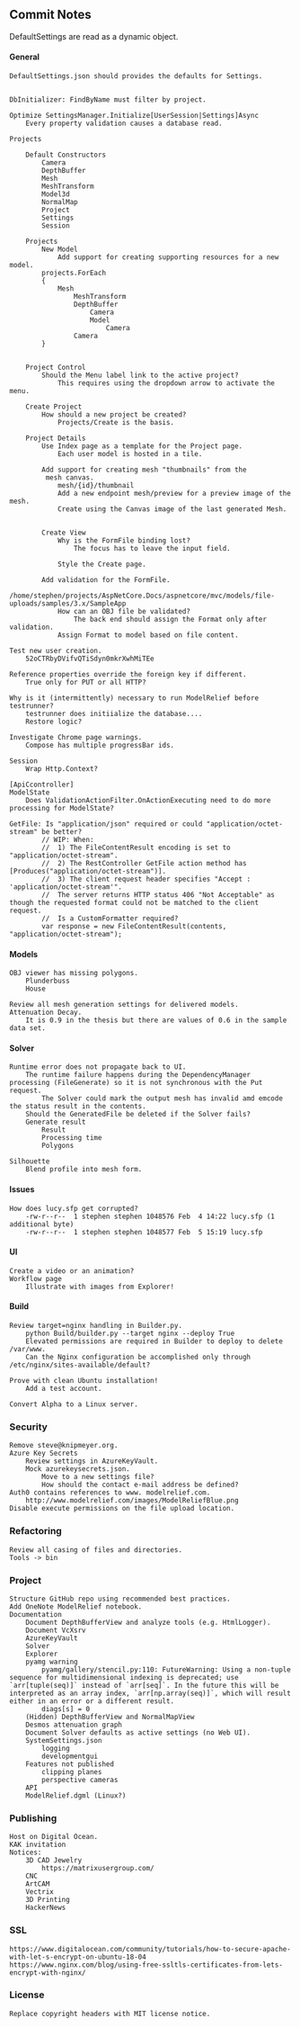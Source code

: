 ## Commit Notes
DefaultSettings are read as a dynamic object.
#### General       

    DefaultSettings.json should provides the defaults for Settings.
    

    DbInitializer: FindByName must filter by project.
       
    Optimize SettingsManager.Initialize[UserSession|Settings]Async
        Every property validation causes a database read.

    Projects

        Default Constructors
            Camera
            DepthBuffer
            Mesh
            MeshTransform
            Model3d
            NormalMap
            Project
            Settings
            Session

        Projects
            New Model
                Add support for creating supporting resources for a new model.               
            projects.ForEach
            {
                Mesh
                    MeshTransform            
                    DepthBuffer
                        Camera
                        Model
                            Camera
                    Camera
            }


        Project Control
            Should the Menu label link to the active project?
                This requires using the dropdown arrow to activate the menu.

        Create Project
            How should a new project be created?
                Projects/Create is the basis.

        Project Details
            Use Index page as a template for the Project page.
                Each user model is hosted in a tile.

            Add support for creating mesh "thumbnails" from the
             mesh canvas.
                mesh/{id}/thumbnail
                Add a new endpoint mesh/preview for a preview image of the mesh. 
                Create using the Canvas image of the last generated Mesh.  


            Create View        
                Why is the FormFile binding lost?
                    The focus has to leave the input field.

                Style the Create page.

            Add validation for the FormFile.
                /home/stephen/projects/AspNetCore.Docs/aspnetcore/mvc/models/file-uploads/samples/3.x/SampleApp
                How can an OBJ file be validated?
                    The back end should assign the Format only after validation.
                Assign Format to model based on file content.

    Test new user creation.
        52oCTRbyDVifvQTiSdyn0mkrXwhMiTEe

    Reference properties override the foreign key if different.
        True only for PUT or all HTTP? 

    Why is it (intermittently) necessary to run ModelRelief before testrunner?
        testrunner does initiialize the database....
        Restore logic?

    Investigate Chrome page warnings.
        Compose has multiple progressBar ids.
        
    Session    
        Wrap Http.Context?

    [ApiCcontroller]
    ModelState
        Does ValidationActionFilter.OnActionExecuting need to do more processing for ModelState?

    GetFile: Is "application/json" required or could "application/octet-stream" be better?
            // WIP: When:
            //  1) The FileContentResult encoding is set to "application/octet-stream".
            //  2) The RestController GetFile action method has [Produces("application/octet-stream")].
            //  3) The client request header specifies "Accept : 'application/octet-stream'".
            //  The server returns HTTP status 406 "Not Acceptable" as though the requested format could not be matched to the client request.
            //  Is a CustomFormatter required?
            var response = new FileContentResult(contents, "application/octet-stream");
#### Models
    OBJ viewer has missing polygons.
        Plunderbuss
        House

    Review all mesh generation settings for delivered models.
    Attenuation Decay.
        It is 0.9 in the thesis but there are values of 0.6 in the sample data set.
#### Solver
    Runtime error does not propagate back to UI.
        The runtime failure happens during the DependencyManager processing (FileGenerate) so it is not synchronous with the Put request.
            The Solver could mark the output mesh has invalid amd emcode the status result in the contents.
        Should the GeneratedFile be deleted if the Solver fails?
        Generate result
            Result
            Processing time
            Polygons

    Silhouette
        Blend profile into mesh form.
#### Issues
    How does lucy.sfp get corrupted?
        -rw-r--r--  1 stephen stephen 1048576 Feb  4 14:22 lucy.sfp (1 additional byte)
        -rw-r--r--  1 stephen stephen 1048577 Feb  5 15:19 lucy.sfp
#### UI
    Create a video or an animation?
    Workflow page
        Illustrate with images from Explorer!
#### Build
    Review target=nginx handling in Builder.py.
        python Build/builder.py --target nginx --deploy True
        Elevated permissions are required in Builder to deploy to delete /var/www.
        Can the Nginx configuration be accomplished only through /etc/nginx/sites-available/default?

    Prove with clean Ubuntu installation!
        Add a test account.

    Convert Alpha to a Linux server.
### Security
    Remove steve@knipmeyer.org.
    Azure Key Secrets
        Review settings in AzureKeyVault.
        Mock azurekeysecrets.json.
            Move to a new settings file?
            How should the contact e-mail address be defined?
    Auth0 contains references to www. modelrelief.com.
        http://www.modelrelief.com/images/ModelReliefBlue.png
    Disable execute permissions on the file upload location.
### Refactoring
    Review all casing of files and directories.
    Tools -> bin

### Project
    Structure GitHub repo using recommended best practices.
    Add OneNote ModelRelief notebook.
    Documentation
        Document DepthBufferView and analyze tools (e.g. HtmlLogger).
        Document VcXsrv
        AzureKeyVault
        Solver
        Explorer
        pyamg warning
            pyamg/gallery/stencil.py:110: FutureWarning: Using a non-tuple sequence for multidimensional indexing is deprecated; use `arr[tuple(seq)]` instead of `arr[seq]`. In the future this will be interpreted as an array index, `arr[np.array(seq)]`, which will result either in an error or a different result.
            diags[s] = 0
        (Hidden) DepthBufferView and NormalMapView
        Desmos attenuation graph
        Document Solver defaults as active settings (no Web UI).
        SystemSettings.json
            logging
            developmentgui
        Features not published
            clipping planes
            perspective cameras
        API
        ModelRelief.dgml (Linux?)
### Publishing
    Host on Digital Ocean.
    KAK invitation
    Notices:
        3D CAD Jewelry
            https://matrixusergroup.com/
        CNC
        ArtCAM
        Vectrix
        3D Printing
        HackerNews
### SSL
    https://www.digitalocean.com/community/tutorials/how-to-secure-apache-with-let-s-encrypt-on-ubuntu-18-04
    https://www.nginx.com/blog/using-free-ssltls-certificates-from-lets-encrypt-with-nginx/

### License
    Replace copyright headers with MIT license notice.

